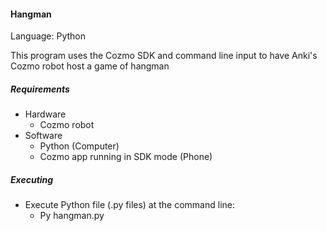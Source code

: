 #### Hangman

Language: Python

This program uses the Cozmo SDK and command line input to have Anki's Cozmo robot host a game of hangman

##### Requirements

* Hardware
  * Cozmo robot
* Software
  * Python (Computer)
  * Cozmo app running in SDK mode (Phone)
  
##### Executing

* Execute Python file (.py files) at the command line:
  * Py hangman.py




